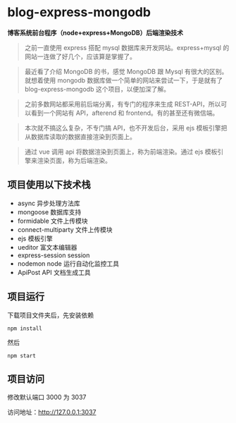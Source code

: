 # blog-express-mongodb

**博客系统前台程序（node+express+MongoDB）后端渲染技术**

> 之前一直使用 express 搭配 mysql 数据库来开发网站。express+mysql 的网站一连做了好几个，应该算是掌握了。

> 最近看了介绍 MongoDB 的书，感觉 MongoDB 跟 Mysql 有很大的区别。
> 就想着使用 mongodb 数据库做一个简单的网站来尝试一下，于是就有了 blog-express-mongodb 这个项目，以便加深了解。

> 之前多数网站都采用前后端分离，有专门的程序来生成 REST-API，所以可以看到一个网站有 API，afterend 和 frontend。有的甚至还有微信端。

> 本次就不搞这么复杂，不专门搞 API，也不开发后台，采用 ejs 模板引擎把从数据库读取的数据直接渲染到页面上。

> 通过 vue 调用 api 将数据渲染到页面上，称为前端渲染。通过 ejs 模板引擎来渲染页面，称为后端渲染。

## 项目使用以下技术栈

- async 异步处理方法库
- mongoose 数据库支持
- formidable 文件上传模块
- connect-multiparty 文件上传模块
- ejs 模板引擎
- ueditor 富文本编辑器
- express-session session
- nodemon node 运行自动化监控工具
- ApiPost API 文档生成工具

## 项目运行

下载项目文件夹后，先安装依赖

```
npm install
```

然后

```
npm start
```

## 项目访问

修改默认端口 3000 为 3037

访问地址：http://127.0.0.1:3037
